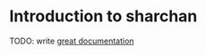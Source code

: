 # Introduction to sharchan

TODO: write [great documentation](http://jacobian.org/writing/what-to-write/)
